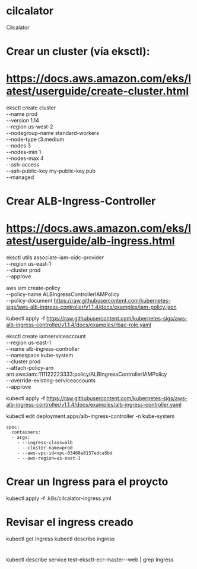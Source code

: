 # cilcalator
Cilcalator

# Crear un cluster (vía eksctl):
# https://docs.aws.amazon.com/eks/latest/userguide/create-cluster.html

eksctl create cluster \
--name prod \
--version 1.14 \
--region us-west-2 \
--nodegroup-name standard-workers \
--node-type t3.medium \
--nodes 3 \
--nodes-min 1 \
--nodes-max 4 \
--ssh-access \
--ssh-public-key my-public-key.pub \
--managed

# Crear ALB-Ingress-Controller
# https://docs.aws.amazon.com/eks/latest/userguide/alb-ingress.html

eksctl utils associate-iam-oidc-provider \
    --region us-east-1 \
    --cluster prod \
    --approve

aws iam create-policy \
    --policy-name ALBIngressControllerIAMPolicy \
    --policy-document https://raw.githubusercontent.com/kubernetes-sigs/aws-alb-ingress-controller/v1.1.4/docs/examples/iam-policy.json

kubectl apply -f https://raw.githubusercontent.com/kubernetes-sigs/aws-alb-ingress-controller/v1.1.4/docs/examples/rbac-role.yaml

eksctl create iamserviceaccount \
    --region us-east-1 \
    --name alb-ingress-controller \
    --namespace kube-system \
    --cluster prod \
    --attach-policy-arn arn:aws:iam::111122223333:policy/ALBIngressControllerIAMPolicy \
    --override-existing-serviceaccounts \
    --approve

kubectl apply -f https://raw.githubusercontent.com/kubernetes-sigs/aws-alb-ingress-controller/v1.1.4/docs/examples/alb-ingress-controller.yaml

kubectl edit deployment.apps/alb-ingress-controller -n kube-system

    spec:
      containers:
      - args:
        - --ingress-class=alb
        - --cluster-name=prod
        - --aws-vpc-id=vpc-03468a8157edca5bd
        - --aws-region=us-east-1

# Crear un Ingress para el proycto
kubectl apply -f .k8s/cilcalator-ingress.yml

# Revisar el ingress creado
kubectl get ingress
kubectl describe ingress

#
kubectl describe service test-eksctl-ecr-master--web | grep Ingress
